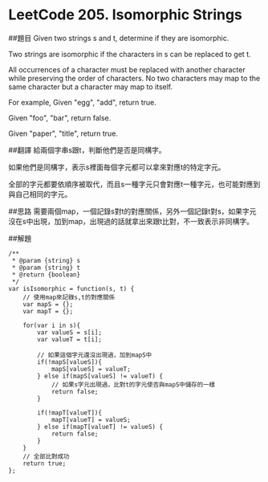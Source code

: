# LeetCode 205. Isomorphic Strings

##題目
Given two strings s and t, determine if they are isomorphic.

Two strings are isomorphic if the characters in s can be replaced to get t.

All occurrences of a character must be replaced with another character while preserving the order of characters. No two characters may map to the same character but a character may map to itself.

For example,
Given "egg", "add", return true.

Given "foo", "bar", return false.

Given "paper", "title", return true.

##翻譯
給兩個字串s跟t，判斷他們是否是同構字。   
  
如果他們是同構字，表示s裡面毎個字元都可以拿來對應t的特定字元。  
  
全部的字元都要依順序被取代，而且s一種字元只會對應t一種字元，也可能對應到與自己相同的字元。
  
  
##思路
需要兩個map，一個記錄s對t的對應關係，另外一個記錄t對s，如果字元沒在s中出現，加到map，出現過的話就拿出來跟t比對，不一致表示非同構字。



##解題
```
/**
 * @param {string} s
 * @param {string} t
 * @return {boolean}
 */
var isIsomorphic = function(s, t) {
    // 使用map來記錄s,t的對應關係
    var mapS = {};
    var mapT = {};

    for(var i in s){
        var valueS = s[i];
        var valueT = t[i];

        // 如果這個字元還沒出現過，加到mapS中
        if(!mapS[valueS]){
            mapS[valueS] = valueT;
        } else if(mapS[valueS] != valueT) { 
            // 如果s字元出現過，比對t的字元使否與mapS中儲存的一樣
            return false;
        }
        
        if(!mapT[valueT]){
            mapT[valueT] = valueS;
        } else if(mapT[valueT] != valueS) { 
            return false;
        }
    }
    // 全部比對成功
    return true;
};
```
